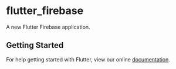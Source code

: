 # flutter_firebase

A new Flutter Firebase application.

## Getting Started

For help getting started with Flutter, view our online
[documentation](http://flutter.io/).

